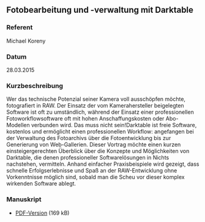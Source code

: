 ## Fotobearbeitung und -verwaltung mit Darktable


### Referent
Michael Koreny

### Datum
28.03.2015

### Kurzbeschreibung
Wer das technische Potenzial seiner Kamera voll ausschöpfen möchte,
fotografiert in RAW. Der Einsatz der vom Kamerahersteller beigelegten Software
ist oft zu umständlich, während der Einsatz einer professionellen
Fotoworkflowsoftware oft mit hohen Anschaffungskosten oder Abo-Modellen
verbunden wird. Das muss nicht sein!Darktable ist freie Software, kostenlos und
ermöglicht einen professionellen Workflow: angefangen bei der Verwaltung des
Fotoarchivs über die Fotoentwicklung bis zur Generierung von Web-Gallerien.
Dieser Vortrag möchte einen kurzen einsteigergerechten Überblick über die
Konzepte und Möglichkeiten von Darktable, die denen professioneller
Softwarelösungen in Nichts nachstehen, vermitteln. Anhand einfacher
Praxisbeispiele wird gezeigt, dass schnelle Erfolgserlebnisse und Spaß an der
RAW-Entwicklung ohne Vorkenntnisse möglich sind, sobald man die Scheu vor
dieser komplex wirkenden Software ablegt.

### Manuskript

* [PDF-Version](/download/Vortraege/Darktable_LIT_2015.pdf) (169 kB)
